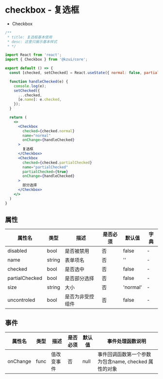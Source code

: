 # checkbox - 复选框


* Checkbox

```jsx
/**
 * title: 复选框基本使用
 * desc: 这里只展示基本样式
 * */

import React from 'react';
import { Checkbox } from '@kzui/core';

export default () => {
  const [checked, setChecked] = React.useState({ normal: false, partialChecked: false });

  function handleChecked(e) {
    console.log(e);
    setChecked({
      ...checked,
      [e.name]: e.checked,
    });
  }

  return (
    <>
      <Checkbox
        checked={checked.normal}
        name="normal"
        onChange={handleChecked}
      >
        复选框
      </Checkbox>
      <Checkbox
        checked={checked.partialChecked}
        name="partialChecked"
        partialChecked={true}
        onChange={handleChecked}
      >
        部分选择
      </Checkbox>
    </>
  )
}

```

## 属性

属性名 | 类型 | 描述 | 是否必须 | 默认值 | 字典 |  
------- | ------- | ------- | ------- | ------- | ------- |
disabled | bool | 是否被禁用 | 否 | false | - |
name | string | 表单项名 | 否 | '' | - |
checked | bool | 是否选中 | 否 | false | - |
partialChecked | bool | 是否部分选择 | 否 | false | - |
size | string | 大小 | 否 | 'normal' | - |
uncontroled | bool | 是否为非受控组件 | 否 | false | - |


## 事件
属性名 | 类型 | 描述 | 是否必须 | 默认值 | 事件处理函数说明 |  
------- | ------- | ------- | ------- | ------- | ------- |
onChange | func | 值改变事件 | 否 | null | 事件回调函数第一个参数为包含name, checked 属性的对象 |

